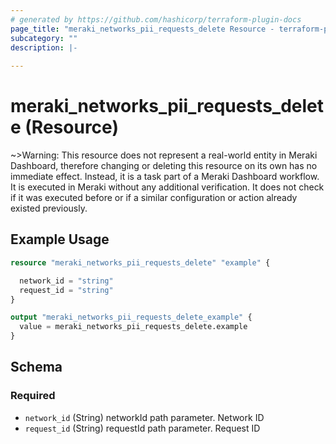 ```yaml
---
# generated by https://github.com/hashicorp/terraform-plugin-docs
page_title: "meraki_networks_pii_requests_delete Resource - terraform-provider-meraki"
subcategory: ""
description: |-
  
---
```


# meraki_networks_pii_requests_delete (Resource)



~>Warning: This resource does not represent a real-world entity in Meraki Dashboard, therefore changing or deleting this resource on its own has no immediate effect. Instead, it is a task part of a Meraki Dashboard workflow. It is executed in Meraki without any additional verification. It does not check if it was executed before or if a similar configuration or action 
already existed previously.

## Example Usage

```terraform
resource "meraki_networks_pii_requests_delete" "example" {

  network_id = "string"
  request_id = "string"
}

output "meraki_networks_pii_requests_delete_example" {
  value = meraki_networks_pii_requests_delete.example
}
```

<!-- schema generated by tfplugindocs -->
## Schema

### Required

- `network_id` (String) networkId path parameter. Network ID
- `request_id` (String) requestId path parameter. Request ID
